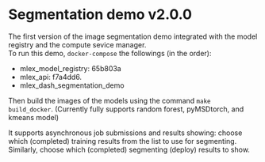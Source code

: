 # Segmentation demo v2.0.0

The first version of the image segmentation demo integrated with the model registry and the compute sevice manager.  
To run this demo, `docker-compose` the followings (in the order):  
-	mlex\_model\_registry: 65b803a  
-	mlex\_api: f7a4dd6.   
-  mlex\_dash\_segmentation\_demo

Then build the images of the models using the command `make build_docker`. (Currently fully supports random forest, pyMSDtorch, and kmeans model) 

It supports asynchronous job submissions and results showing: choose which (completed) training results from the list to use for segmenting. Similarly, choose which (completed) segmenting (deploy) results to show.
 
